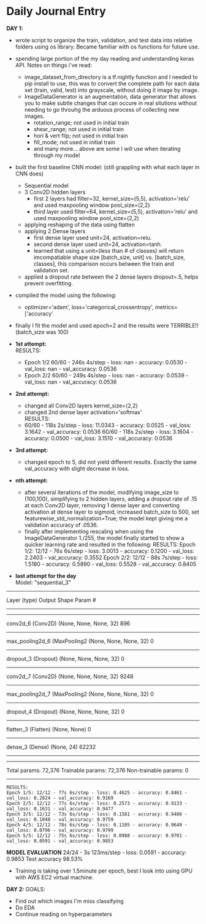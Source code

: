 # Daily Journal Entry

**DAY 1:**
- wrote script to organize the train, validation, and test data into relative folders using os library. Became familiar with os functions for future use. 
- spending large portion of the my day reading and understanding keras API. Notes on things i've read:
    * image_dataset_from_directory is a tf.nightly function and I needed to pip install to use, this was to convert the complete path for each data set (train, valid, test) into grayscale, without doing it image by image. 
    * ImageDataGenerator is an augmentation, data generator that allows you to make subtle changes that can occure in real situtions without needing to go throuhg the arduous process of collecting new images.
        * rotation_range; not used in initial train
        * shear_range; not used in initial train
        * hori & vert flip; not used in initial train
        * fill_mode; not used in initial train 
        * and many more... above are some I will use when iterating through my model
- built the first baseline CNN model: (still grappling with what each layer in CNN does)
    * Sequential model
    * 3 Conv2D hidden layers
        * first 2 layers had filter=32, kernel_size=(5,5), activation='relu' and used maxpooling window pool_size=(2,2)
        * third layer used filter=64, kernel_size=(5,5), activation='relu' and used maxpooling window pool_size=(2,2)
    * applying reshaping of the data using flatten
    * applying 2 Dense layers 
        * first dense layer used unit=24, activation=relu.
        * second dense layer used unit=24, activation=tanh.
        * learned that using a unit=(less than # of classes) will return imcompatiable shape size [batch_size, unit] vs. [batch_size, classes], this comparison occurs between the train and validation set. 
    * applied a dropout rate between the 2 dense layers dropout=.5, helps prevent overfitting. 

- compiled the model using the following:
    * optimizer='adam', loss='categorical_crossentropy', metrics=['accuracy'
- finally I fit the model and used epoch=2 and the results were TERRIBLE!! (batch_size was 100)
- **1st attempt:** <br>
    RESULTS: <br>
    * Epoch 1/2 60/60 - 246s 4s/step - loss: nan - accuracy: 0.0530 - val_loss: nan - val_accuracy: 0.0536
    * Epoch 2/2 60/60 - 249s 4s/step - loss: nan - accuracy: 0.0539 - val_loss: nan - val_accuracy: 0.0536
- **2nd attempt:** <br>
    * changed all Conv2D layers kernel_size=(2,2)
    * changed 2nd dense layer activation='softmax' <br>
    RESULTS:
    * 60/60 - 118s 2s/step - loss: 11.0343 - accuracy: 0.0525 - val_loss: 3.1642 - val_accuracy: 0.0536
    60/60 - 118s 2s/step - loss: 3.1604 - accuracy: 0.0500 - val_loss: 3.1510 - val_accuracy: 0.0536
- **3rd attempt:** <br>
    * changed epoch to 5, did not yield different results. Exactly the same val_accuracy with slight decrease in loss.   

- **nth attempt:** <br>
    * after several iterations of the model, modifying image_size to (100,100), simplifying to 2 hidden layers, adding a dropout rate of .15 at each Conv2D layer, removing 1 dense layer and converting activation at dense layer to sigmoid, increased batch_size to 500, set featurewise_std_normalization=True;  the model kept giving me a validation accuracy of .0536.
    * finally after implementing rescaling when using the ImageDataGenerator 1./255, the model finally started to show a quicker learning rate and resulted in the following:
    RESULTS:
    Epoch 1/2: 12/12 - 76s 6s/step - loss: 3.0013 - accuracy: 0.1200 - val_loss: 2.2403 - val_accuracy: 0.3552
    Epoch 2/2: 12/12 - 88s 7s/step - loss: 1.5180 - accuracy: 0.5890 - val_loss: 0.5528 - val_accuracy: 0.8405
- **last attempt for the day** <br>
Model: "sequential_3"
_________________________________________________________________
Layer (type)                 Output Shape              Param #   
_________________________________________________________________
_________________________________________________________________
conv2d_6 (Conv2D)            (None, None, None, 32)    896       
_________________________________________________________________
max_pooling2d_6 (MaxPooling2 (None, None, None, 32)    0         
_________________________________________________________________
dropout_3 (Dropout)          (None, None, None, 32)    0         
_________________________________________________________________
conv2d_7 (Conv2D)            (None, None, None, 32)    9248      
_________________________________________________________________
max_pooling2d_7 (MaxPooling2 (None, None, None, 32)    0         
_________________________________________________________________
dropout_4 (Dropout)          (None, None, None, 32)    0         
_________________________________________________________________
flatten_3 (Flatten)          (None, None)              0         
_________________________________________________________________
dense_3 (Dense)              (None, 24)                62232     
_________________________________________________________________
_________________________________________________________________
Total params: 72,376
Trainable params: 72,376
Non-trainable params: 0
_________________________________________________________________
    RESULTS:
    Epoch 1/5: 12/12 - 77s 6s/step - loss: 0.4625 - accuracy: 0.8461 - val_loss: 0.2824 - val_accuracy: 0.9169
    Epoch 2/5: 12/12 - 77s 6s/step - loss: 0.2573 - accuracy: 0.9133 - val_loss: 0.1631 - val_accuracy: 0.9477
    Epoch 3/5: 12/12 - 73s 6s/step - loss: 0.1581 - accuracy: 0.9486 - val_loss: 0.1048 - val_accuracy: 0.9759
    Epoch 4/5: 12/12 - 78s 6s/step - loss: 0.1105 - accuracy: 0.9649 - val_loss: 0.0796 - val_accuracy: 0.9799
    Epoch 5/5: 12/12 - 75s 6s/step - loss: 0.0988 - accuracy: 0.9701 - val_loss: 0.0591 - val_accuracy: 0.9853

**MODEL EVALUATION**
24/24 - 3s 123ms/step - loss: 0.0591 - accuracy: 0.9853
Test accuracy 98.53%

- Training is taking over 1.5minute per epoch, best I look into using GPU with AWS EC2 virtual machine. 

**DAY 2:**
GOALS:
- Find out which images I'm miss classifying
- Do EDA
- Continue reading on hyperparameters

